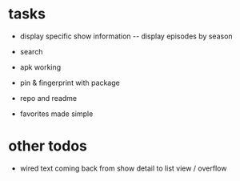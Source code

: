 # tasks
- display specific show information
-- display episodes by season





- search
- apk working
- pin & fingerprint with package
- repo and readme
- favorites made simple



# other todos
- wired text coming back from show detail to list view / overflow